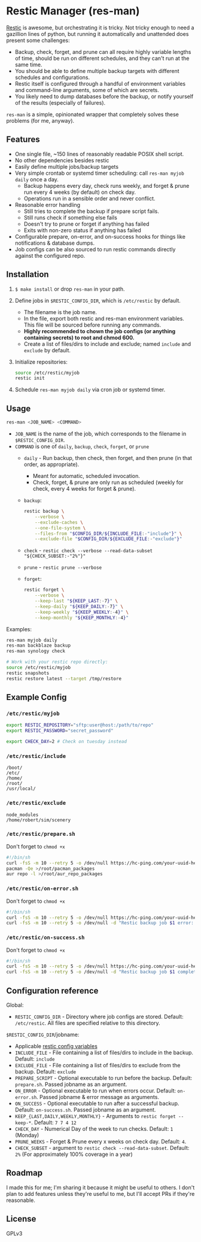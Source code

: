 # Restic Manager (res-man)

[Restic](https://restic.net/) is awesome, but orchestrating it is tricky. Not tricky enough to need a gazillion lines of python, but running it automatically and unattended does present some challenges:

- Backup, check, forget, and prune can all require highly variable lengths of time, should be run on different schedules, and they can't run at the same time.
- You should be able to define multiple backup targets with different schedules and configurations.
- Restic itself is configured through a handful of environment variables and command-line arguments, some of which are secrets.
- You likely need to dump databases before the backup, or notify yourself of the results (especially of failures).

`res-man` is a simple, opinionated wrapper that completely solves these problems (for me, anyway).

## Features

- One single file, ~150 lines of reasonably readable POSIX shell script.
- No other dependencies besides restic
- Easily define multiple jobs/backup targets
- Very simple crontab or systemd timer scheduling: call `res-man myjob daily` once a day.
  - Backup happens every day, check runs weekly, and forget & prune run every 4 weeks (by default) on check day.
  - Operations run in a sensible order and never conflict.
- Reasonable error handling
  - Still tries to complete the backup if prepare script fails.
  - Still runs check if something else fails
  - Doesn't try to prune or forget if anything has failed
  - Exits with non-zero status if anything has failed
- Configurable prepare, on-error, and on-success hooks for things like notifications & database dumps.
- Job configs can be also sourced to run restic commands directly against the configured repo.

## Installation

1. `$ make install` or drop `res-man` in your path.
2. Define jobs in `$RESTIC_CONFIG_DIR`, which is `/etc/restic` by default.
    - The filename is the job name.
    - In the file, export both restic and res-man environment variables. This file will be sourced before running any commands.
    - **Highly recommended to chown the job configs (or anything containing secrets) to root and chmod 600.**
    - Create a list of files/dirs to include and exclude; named `include` and `exclude` by default.

3. Initialize repositories:

    ```sh
    source /etc/restic/myjob
    restic init
    ```

4. Schedule `res-man myjob daily` via cron job or systemd timer.

## Usage

```sh
res-man <JOB_NAME> <COMMAND>
```

- `JOB_NAME` is the name of the job, which corresponds to the filename in `$RESTIC_CONFIG_DIR`.
- `COMMAND` is one of `daily`, `backup`, `check`, `forget`, or `prune`
  - `daily` - Run backup, then check, then forget, and then prune (in that order, as appropriate).
    - Meant for automatic, scheduled invocation.
    - Check, forget, & prune are only run as scheduled (weekly for check, every 4 weeks for forget & prune).
  - `backup`:

    ```sh
    restic backup \
        --verbose \
        --exclude-caches \
        --one-file-system \
        --files-from "$CONFIG_DIR/${INCLUDE_FILE:-"include"}" \
        --exclude-file "$CONFIG_DIR/${EXCLUDE_FILE:-"exclude"}"
    ```

  - `check` - `restic check --verbose --read-data-subset "${CHECK_SUBSET:-"2%"}"`
  - `prune` - `restic prune --verbose`
  - `forget`:

    ```sh
    restic forget \
        --verbose \
        --keep-last "${KEEP_LAST:-7}" \
        --keep-daily "${KEEP_DAILY:-7}" \
        --keep-weekly "${KEEP_WEEKLY:-4}" \
        --keep-monthly "${KEEP_MONTHLY:-4}"
    ```

Examples:

```sh
res-man myjob daily
res-man backblaze backup
res-man synology check

# Work with your restic repo directly:
source /etc/restic/myjob
restic snapshots
restic restore latest --target /tmp/restore
```

## Example Config

### `/etc/restic/myjob`

```sh
export RESTIC_REPOSITORY="sftp:user@host:/path/to/repo"
export RESTIC_PASSWORD="secret_password"

export CHECK_DAY=2 # Check on tuesday instead
```

### `/etc/restic/include`

```
/boot/
/etc/
/home/
/root/
/usr/local/
```

### `/etc/restic/exclude`

```
node_modules
/home/robert/sim/scenery
```

### `/etc/restic/prepare.sh`

Don't forget to `chmod +x`

```sh
#!/bin/sh
curl -fsS -m 10 --retry 5 -o /dev/null https://hc-ping.com/your-uuid-here/start &
pacman -Qe >/root/pacman_packages
aur repo -l >/root/aur_repo_packages
```

### `/etc/restic/on-error.sh`

Don't forget to `chmod +x`

```sh
#!/bin/sh
curl -fsS -m 10 --retry 5 -o /dev/null https://hc-ping.com/your-uuid-here/fail &
curl -fsS -m 10 --retry 5 -o /dev/null -d "Restic backup job $1 error: $2" ntfy.sh/mychannel &
```

### `/etc/restic/on-success.sh`

Don't forget to `chmod +x`

```sh
#!/bin/sh
curl -fsS -m 10 --retry 5 -o /dev/null https://hc-ping.com/your-uuid-here/success &
curl -fsS -m 10 --retry 5 -o /dev/null -d "Restic backup job $1 complete" ntfy.sh/mychannel &
```

## Configuration reference

Global:

- `RESTIC_CONFIG_DIR` - Directory where job configs are stored. Default: `/etc/restic`. All files are specified relative to this directory.

`$RESTIC_CONFIG_DIR`/jobname:

- Applicable [restic config variables](https://restic.readthedocs.io/en/stable/040_backup.html#environment-variables)
- `INCLUDE_FILE` - File containing a list of files/dirs to include in the backup. Default: `include`
- `EXCLUDE_FILE` - File containing a list of files/dirs to exclude from the backup. Default: `exclude`
- `PREPARE_SCRIPT` - Optional executable to run before the backup. Default: `prepare.sh`. Passed jobname as an argument.
- `ON_ERROR` - Optional executable to run when errors occur. Default: `on-error.sh`. Passed jobname & error message as arguments.
- `ON_SUCCESS` - Optional executable to run after a successful backup. Default: `on-success.sh`. Passed jobname as an argument.
- `KEEP_{LAST,DAILY,WEEKLY,MONTHLY}` - Arguments to `restic forget --keep-*`. Default: `7 7 4 12`
- `CHECK_DAY` - Numerical Day of the week to run checks. Default: `1` (Monday)
- `PRUNE_WEEKS` - Forget & Prune every x weeks on check day. Default: `4`.
- `CHECK_SUBSET` - argument to `restic check --read-data-subset`. Default: `2%` (For approximately 100% coverage in a year)

## Roadmap

I made this for me; I'm sharing it because it might be useful to others. I don't plan to add features unless they're useful to me, but I'll accept PRs if they're reasonable.

## License

GPLv3
